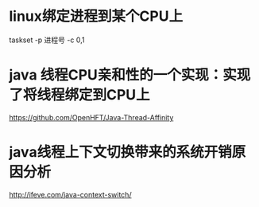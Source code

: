 # linux绑定进程到某个CPU上
taskset -p 进程号 -c 0,1

# java 线程CPU亲和性的一个实现：实现了将线程绑定到CPU上
https://github.com/OpenHFT/Java-Thread-Affinity

# java线程上下文切换带来的系统开销原因分析
http://ifeve.com/java-context-switch/
